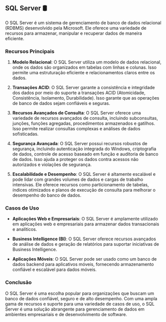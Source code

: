 ## SQL Server 🛢️

O SQL Server é um sistema de gerenciamento de banco de dados relacional (RDBMS) desenvolvido pela Microsoft. Ele oferece uma variedade de recursos para armazenar, manipular e recuperar dados de maneira eficiente.

### Recursos Principais

1. **Modelo Relacional**: O SQL Server utiliza um modelo de dados relacional, onde os dados são organizados em tabelas com linhas e colunas. Isso permite uma estruturação eficiente e relacionamentos claros entre os dados.

2. **Transações ACID**: O SQL Server garante a consistência e integridade dos dados por meio do suporte a transações ACID (Atomicidade, Consistência, Isolamento, Durabilidade). Isso garante que as operações de banco de dados sejam confiáveis e seguras.

3. **Recursos Avançados de Consulta**: O SQL Server oferece uma variedade de recursos avançados de consulta, incluindo subconsultas, junções, funções agregadas, procedimentos armazenados e gatilhos. Isso permite realizar consultas complexas e análises de dados sofisticadas.

4. **Segurança Avançada**: O SQL Server possui recursos robustos de segurança, incluindo autenticação integrada do Windows, criptografia de dados, controle de acesso baseado em função e auditoria de banco de dados. Isso ajuda a proteger os dados contra acessos não autorizados e violações de segurança.

5. **Escalabilidade e Desempenho**: O SQL Server é altamente escalável e pode lidar com grandes volumes de dados e cargas de trabalho intensivas. Ele oferece recursos como particionamento de tabelas, índices otimizados e planos de execução de consulta para melhorar o desempenho do banco de dados.

### Casos de Uso

- **Aplicações Web e Empresariais**: O SQL Server é amplamente utilizado em aplicações web e empresariais para armazenar dados transacionais e analíticos.

- **Business Intelligence (BI)**: O SQL Server oferece recursos avançados de análise de dados e geração de relatórios para suportar iniciativas de Business Intelligence.

- **Aplicações Móveis**: O SQL Server pode ser usado como um banco de dados backend para aplicativos móveis, fornecendo armazenamento confiável e escalável para dados móveis.

### Conclusão

O SQL Server é uma escolha popular para organizações que buscam um banco de dados confiável, seguro e de alto desempenho. Com uma ampla gama de recursos e suporte para uma variedade de casos de uso, o SQL Server é uma solução abrangente para gerenciamento de dados em ambientes empresariais e de desenvolvimento de software.
